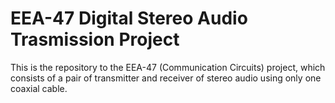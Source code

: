 # EEA-47 Digital Stereo Audio Trasmission Project

This is the repository to the EEA-47 (Communication Circuits) project, which consists of a pair of transmitter and receiver of stereo audio using only one coaxial cable.
